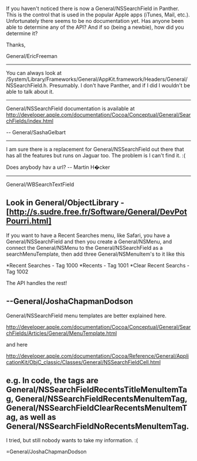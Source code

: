 If you haven't noticed there is now a General/NSSearchField in Panther.  This is the control that is used in the popular Apple apps (iTunes, Mail, etc.).  Unfortunately there seems to be no documentation yet.  Has anyone been able to determine any of the API?  And if so (being a newbie), how did you determine it?

Thanks,

General/EricFreeman

----

You can always look at /System/Library/Frameworks/General/AppKit.framework/Headers/General/NSSearchField.h. Presumably. I don't have Panther, and if I did I wouldn't be able to talk about it.

----

General/NSSearchField documentation is available at http://developer.apple.com/documentation/Cocoa/Conceptual/General/SearchFields/index.html

-- General/SashaGelbart

----

I am sure there is a replacement for General/NSSearchField out there that has all the features but runs on Jaguar too. The problem is I can't find it. :(

Does anybody hav a url? -- Martin H�cker

----

General/WBSearchTextField

Look in General/ObjectLibrary - [http://s.sudre.free.fr/Software/General/DevPotPourri.html]
----
If you want to have a Recent Searches menu, like Safari, you have a General/NSSearchField
and then you create a General/NSMenu, and connect the General/NSMenu to the General/NSSearchField as a searchMenuTemplate, then add three General/NSMenuItem's to it like this

*Recent Searches - Tag 1000
*Recents - Tag 1001
*Clear Recent Searchs - Tag 1002

The API handles the rest!

--General/JoshaChapmanDodson
----
General/NSSearchField menu templates are better explained here.

http://developer.apple.com/documentation/Cocoa/Conceptual/General/SearchFields/Articles/General/MenuTemplate.html

and here

http://developer.apple.com/documentation/Cocoa/Reference/General/ApplicationKit/ObjC_classic/Classes/General/NSSearchFieldCell.html

e.g. In code, the tags are General/NSSearchFieldRecentsTitleMenuItemTag, General/NSSearchFieldRecentsMenuItemTag, General/NSSearchFieldClearRecentsMenuItemTag, as well as General/NSSearchFieldNoRecentsMenuItemTag.
----
I tried, but still nobody wants to take my information. :(

=General/JoshaChapmanDodson